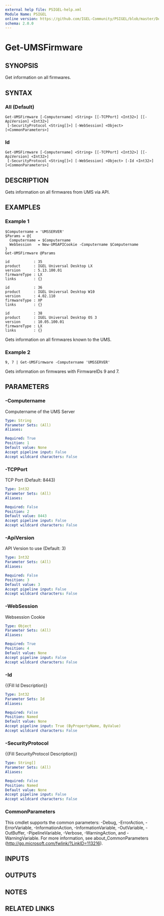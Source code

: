 ```yaml
---
external help file: PSIGEL-help.xml
Module Name: PSIGEL
online version: https://github.com/IGEL-Community/PSIGEL/blob/master/Docs/Get-UMSFirmware.md
schema: 2.0.0
---
```


# Get-UMSFirmware

## SYNOPSIS
Get information on all firmwares.

## SYNTAX

### All (Default)
```
Get-UMSFirmware [-Computername] <String> [[-TCPPort] <Int32>] [[-ApiVersion] <Int32>]
 [-SecurityProtocol <String[]>] [-WebSession] <Object> [<CommonParameters>]
```

### Id
```
Get-UMSFirmware [-Computername] <String> [[-TCPPort] <Int32>] [[-ApiVersion] <Int32>]
 [-SecurityProtocol <String[]>] [-WebSession] <Object> [-Id <Int32>] [<CommonParameters>]
```

## DESCRIPTION
Gets information on all firmwares from UMS via API.

## EXAMPLES

### Example 1
```
$Computername = 'UMSSERVER'
$Params = @{
  Computername = $Computername
  WebSession   = New-UMSAPICookie -Computername $Computername
}
Get-UMSFirmware @Params

id           : 35
product      : IGEL Universal Desktop LX
version      : 5.13.100.01
firmwareType : LX
links        : {}

id           : 36
product      : IGEL Universal Desktop W10
version      : 4.02.110
firmwareType : XP
links        : {}

id           : 38
product      : IGEL Universal Desktop OS 3
version      : 10.05.100.01
firmwareType : LX
links        : {}
```

Gets information on all firmwares known to the UMS.

### Example 2
```
9, 7 | Get-UMSFirmware -Computername 'UMSSERVER'
```

Gets information on firmwares with FirmwareIDs 9 and 7.

## PARAMETERS

### -Computername
Computername of the UMS Server

```yaml
Type: String
Parameter Sets: (All)
Aliases:

Required: True
Position: 1
Default value: None
Accept pipeline input: False
Accept wildcard characters: False
```

### -TCPPort
TCP Port (Default: 8443)

```yaml
Type: Int32
Parameter Sets: (All)
Aliases:

Required: False
Position: 2
Default value: 8443
Accept pipeline input: False
Accept wildcard characters: False
```

### -ApiVersion
API Version to use (Default: 3)

```yaml
Type: Int32
Parameter Sets: (All)
Aliases:

Required: False
Position: 3
Default value: 3
Accept pipeline input: False
Accept wildcard characters: False
```

### -WebSession
Websession Cookie

```yaml
Type: Object
Parameter Sets: (All)
Aliases:

Required: True
Position: 4
Default value: None
Accept pipeline input: False
Accept wildcard characters: False
```

### -Id
{{Fill Id Description}}

```yaml
Type: Int32
Parameter Sets: Id
Aliases:

Required: False
Position: Named
Default value: None
Accept pipeline input: True (ByPropertyName, ByValue)
Accept wildcard characters: False
```

### -SecurityProtocol
{{Fill SecurityProtocol Description}}

```yaml
Type: String[]
Parameter Sets: (All)
Aliases:

Required: False
Position: Named
Default value: None
Accept pipeline input: False
Accept wildcard characters: False
```

### CommonParameters
This cmdlet supports the common parameters: -Debug, -ErrorAction, -ErrorVariable, -InformationAction, -InformationVariable, -OutVariable, -OutBuffer, -PipelineVariable, -Verbose, -WarningAction, and -WarningVariable.
For more information, see about_CommonParameters (http://go.microsoft.com/fwlink/?LinkID=113216).

## INPUTS

## OUTPUTS

## NOTES

## RELATED LINKS
